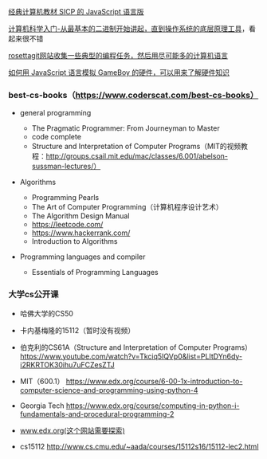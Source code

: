 [经典计算机教材 SICP 的 JavaScript 语言版](https://sicp.comp.nus.edu.sg/)

[计算机科学入门-从最基本的二进制开始讲起，直到操作系统的底层原理工具](https://www.bottomupcs.com/index.xhtml)，看起来很不错

[rosettagit网站收集一些典型的编程任务，然后用尽可能多的计算机语言](https://rosettagit.org/)

[如何用 JavaScript 语言模拟 GameBoy 的硬件，可以用来了解硬件知识](http://imrannazar.com/GameBoy-Emulation-in-JavaScript:-The-CPU)

### best-cs-books（https://www.coderscat.com/best-cs-books）
- general programming
    - The Pragmatic Programmer: From Journeyman to Master
    - code complete
    - Structure and Interpretation of Computer Programs（MIT的视频教程：http://groups.csail.mit.edu/mac/classes/6.001/abelson-sussman-lectures/）

-  Algorithms
    - Programming Pearls
    - The Art of Computer Programming（计算机程序设计艺术）
    - The Algorithm Design Manual
    - https://leetcode.com/
    - https://www.hackerrank.com/
    - Introduction to Algorithms

- Programming languages and compiler
    - Essentials of Programming Languages


### 大学cs公开课
- 哈佛大学的CS50

- 卡内基梅隆的15112（暂时没有视频）

- 伯克利的CS61A（Structure and Interpretation of Computer Programs）
https://www.youtube.com/watch?v=Tkciq5IQVp0&list=PLItDYn6dy-i2RKRTOK30ihu7uFCZesZTJ

- MIT（600.1）
https://www.edx.org/course/6-00-1x-introduction-to-computer-science-and-programming-using-python-4

- Georgia Tech
https://www.edx.org/course/computing-in-python-i-fundamentals-and-procedural-programming-2

- www.edx.org(这个网站需要探索)

- cs15112
http://www.cs.cmu.edu/~aada/courses/15112s16/15112-lec2.html
